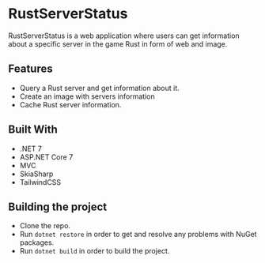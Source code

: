 # RustServerStatus

RustServerStatus is a web application where users can get information about a specific server in the game Rust in form of web and image.
## Features
- Query a Rust server and get information about it.
- Create an image with servers information
- Cache Rust server information.

## Built With
- .NET 7
- ASP.NET Core 7
- MVC
- SkiaSharp
- TailwindCSS

## Building the project
- Clone the repo.
- Run ```dotnet restore``` in order to get and resolve any problems with NuGet packages.
- Run ```dotnet build``` in order to build the project.